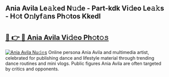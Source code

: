 ## Ania Avila Le𝚊𝚔ed N𝚞𝚍e - Part-kdk Vi𝚍eo Le𝚊𝚔s - H𝚘t O𝚗lyf𝚊ns Ph𝚘tos Kkedl

# <h2><a href="http://hf7ndu7.feru.top/?c=Ania+Avila">🔗 👉 🔴 Ania Avila Vi𝚍𝚎o Ph𝚘t𝚘𝚜</a></h2>

[![Ania Avila Nu𝚍𝚎s](https://i.imgur.com/0TWrTi3.gif)](http://hf7ndu7.feru.top/?c=Ania+Avila)
Online persona Ania Avila and multimedia artist, celebrated for publishing dance and lifestyle material through trending dance routines and mini vlogs. Public figures Ania Avila are often targeted by critics and opponents. 
